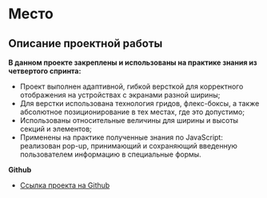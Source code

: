 # **Место** 
 
## **Описание проектной работы** 
 
**В данном проекте закреплены и использованы на практике знания из четвертого спринта:** 
 
* Проект выполнен адаптивной, гибкой версткой для корректного отображения на устройствах с экранами разной ширины; 
* Для верстки использована технология гридов, флекс-боксы, а также абсолютное позиционирование в тех местах, где это допустимо; 
* Использованы относительные величины для ширины и высоты секций и элементов;
* Применены на практике полученные знания по JavaScript: реализован pop-up, принимающий и сохраняющий введенную пользователем информацию в специальные формы. 
 
 
**Github** 
 
* [Ссылка проекта на Github](https://nataliayu1412.github.io/mesto/)
